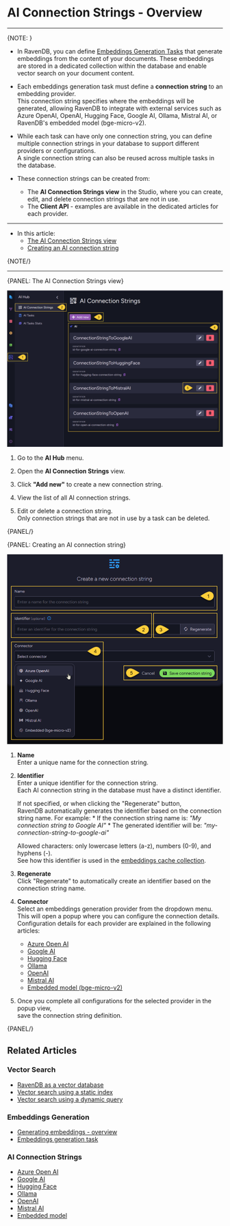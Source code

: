 # AI Connection Strings - Overview
---

{NOTE: }

* In RavenDB, you can define [Embeddings Generation Tasks](../../ai-integration/generating-embeddings/overview) that generate embeddings from the content of your documents.
  These embeddings are stored in a dedicated collection within the database and enable vector search on your document content.

* Each embeddings generation task must define a **connection string** to an embedding provider.  
  This connection string specifies where the embeddings will be generated,
  allowing RavenDB to integrate with external services such as Azure OpenAI, OpenAI, Hugging Face, Google AI, Ollama, Mistral AI, or RavenDB's embedded model (bge-micro-v2).

* While each task can have only one connection string, you can define multiple connection strings in your database to support different providers or configurations.  
  A single connection string can also be reused across multiple tasks in the database.

* These connection strings can be created from:
  * The **AI Connection Strings view** in the Studio, where you can create, edit, and delete connection strings that are not in use.
  * The **Client API** - examples are available in the dedicated articles for each provider.

---

* In this article:
  * [The AI Connection Strings view](../../ai-integration/connection-strings/connection-strings-overview#the-ai-connection-strings-view)
  * [Creating an AI connection string](../../ai-integration/connection-strings/connection-strings-overview#creating-an-ai-connection-string)
    
{NOTE/}

---

{PANEL: The AI Connection Strings view}

![connection strings view](images/connection-strings-view.png "The AI Connection Strings view")

1. Go to the **AI Hub** menu.

2. Open the **AI Connection Strings** view.

3. Click **"Add new"** to create a new connection string.

4. View the list of all AI connection strings.

5. Edit or delete a connection string.  
   Only connection strings that are not in use by a task can be deleted.

{PANEL/}

{PANEL: Creating an AI connection string}

![create connection string](images/create-connection-string.png "Create connection string")

1. **Name**  
   Enter a unique name for the connection string.

2. **Identifier**  
   Enter a unique identifier for the connection string.  
   Each AI connection string in the database must have a distinct identifier.

     If not specified, or when clicking the "Regenerate" button,  
     RavenDB automatically generates the identifier based on the connection string name. For example:
       * If the connection string name is: _"My connection string to Google AI"_
       * The generated identifier will be: _"my-connection-string-to-google-ai"_
  
     Allowed characters: only lowercase letters (a-z), numbers (0-9), and hyphens (-).  
     See how this identifier is used in the [embeddings cache collection](../../ai-integration/generating-embeddings/embedding-collections#the-embeddings-cache-collection).

3. **Regenerate**  
   Click "Regenerate" to automatically create an identifier based on the connection string name.

4. **Connector**  
   Select an embeddings generation provider from the dropdown menu.  
   This will open a popup where you can configure the connection details.  
   Configuration details for each provider are explained in the following articles:
   * [Azure Open AI](../../ai-integration/connection-strings/azure-open-ai)
   * [Google AI](../../ai-integration/connection-strings/google-ai)
   * [Hugging Face](../../ai-integration/connection-strings/hugging-face)
   * [Ollama](../../ai-integration/connection-strings/ollama)
   * [OpenAI](../../ai-integration/connection-strings/open-ai)
   * [Mistral AI](../../ai-integration/connection-strings/mistral-ai)
   * [Embedded model (bge-micro-v2)](../../ai-integration/connection-strings/embedded)

5. Once you complete all configurations for the selected provider in the popup view,  
   save the connection string definition.

{PANEL/}

## Related Articles

### Vector Search

- [RavenDB as a vector database](../../ai-integration/vector-search/ravendb-as-vector-database)
- [Vector search using a static index](../../ai-integration/vector-search/vector-search-using-static-index)
- [Vector search using a dynamic query](../../ai-integration/vector-search/vector-search-using-dynamic-query)

### Embeddings Generation

- [Generating embeddings - overview](../../ai-integration/generating-embeddings/overview)
- [Embeddings generation task](../../ai-integration/generating-embeddings/embeddings-generation-task)

### AI Connection Strings

- [Azure Open AI](../../ai-integration/connection-strings/azure-open-ai)
- [Google AI](../../ai-integration/connection-strings/google-ai)
- [Hugging Face](../../ai-integration/connection-strings/hugging-face)
- [Ollama](../../ai-integration/connection-strings/ollama)
- [OpenAI](../../ai-integration/connection-strings/open-ai)
- [Mistral AI](../../ai-integration/connection-strings/mistral-ai)
- [Embedded model](../../ai-integration/connection-strings/embedded)
